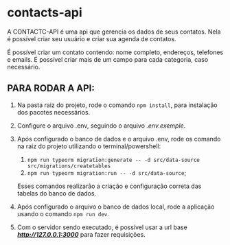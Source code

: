 # contacts-api
A CONTACTC-API é uma api que gerencia os dados de seus contatos.
Nela é possível criar seu usuário e criar sua agenda de contatos.

É possível criar um contato contendo: nome completo, endereços, telefones e emails.
É possível criar mais de um campo para cada categoria, caso necessário.

## PARA RODAR A API:
1) Na pasta raiz do projeto, rode o comando `npm install`, para instalação dos pacotes necessários.
2) Configure o arquivo .env, seguindo o arquivo *.env.exemple*.
3) Após configurado o banco de dados e o arquivo .env, rode os comando na raiz do projeto utilizando o terminal/powershell:
    1) `npm run typeorm migration:generate -- -d src/data-source src/migrations/createtables`
    2) `npm run typeorm migration:run -- -d src/data-source`;
    
    Esses comandos realizarão a criação e configuração correta das tabelas do banco de dados.
3) Após configurado o arquivo o banco de dados local, rode a aplicação usando o comando `npm run dev`.
4) Com o servidor sendo executado, é possível usar a url base ***http://127.0.0.1:3000*** para fazer requisições.
